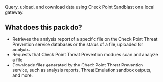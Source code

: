 Query, upload, and download data using Check Point Sandblast on a local gateway.

## What does this pack do?

- Retrieves the analysis report of a specific file on the Check Point Threat Prevention service databases or the status of a file, uploaded for analysis.
- Requests that Check Point Threat Prevention modules scan and analyze a file. 
- Downloads files generated by the Check Point Threat Prevention service, such as analysis reports, Threat Emulation sandbox outputs, and more.
